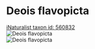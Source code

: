 
Deois flavopicta
================
  
[iNaturalist taxon id: 560832](https://www.inaturalist.org/taxa/560832)  
![Deois flavopicta](https://inaturalist-open-data.s3.amazonaws.com/photos/248831657/medium.jpg)  
![Deois flavopicta](https://inaturalist-open-data.s3.amazonaws.com/photos/248831673/medium.jpg)